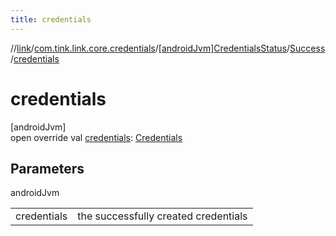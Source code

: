 ```yaml
---
title: credentials
---
```

//[link](../../../../index.html)/[com.tink.link.core.credentials](../../index.html)/[[androidJvm]CredentialsStatus](../index.html)/[Success](index.html)/[credentials](credentials.html)



# credentials



[androidJvm]\
open override val [credentials](credentials.html): [Credentials](../../../com.tink.model.credentials/[android-jvm]-credentials/index.html)



## Parameters


androidJvm

| | |
|---|---|
| credentials | the successfully created credentials |




